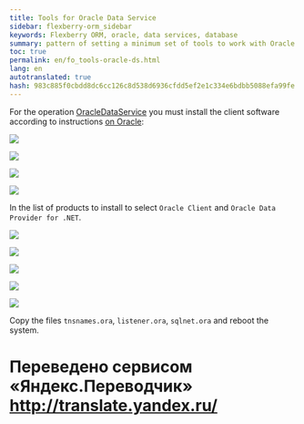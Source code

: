 ```yaml
--- 
title: Tools for Oracle Data Service 
sidebar: flexberry-orm_sidebar 
keywords: Flexberry ORM, oracle, data services, database 
summary: pattern of setting a minimum set of tools to work with Oracle Data Service 
toc: true 
permalink: en/fo_tools-oracle-ds.html 
lang: en 
autotranslated: true 
hash: 983c885f0cbdd8dc6cc126c8d538d6936cfdd5ef2e1c334e6bdbb5088efa99fe 
--- 
```


For the operation [OracleDataService](fo_oracle-data-service.html) you must install the client software according to instructions [on Oracle](http://www.oracle.com/technetwork/database/winsoft-098398.html): 

![](/images/pages/products/flexberry-orm/data-service/ora-cli-1.png) 

![](/images/pages/products/flexberry-orm/data-service/ora-cli-2.png) 

![](/images/pages/products/flexberry-orm/data-service/ora-cli-3.png) 

![](/images/pages/products/flexberry-orm/data-service/ora-cli-4.png) 

In the list of products to install to select `Oracle Client` and `Oracle Data Provider for .NET`. 

![](/images/pages/products/flexberry-orm/data-service/ora-cli-5.png) 

![](/images/pages/products/flexberry-orm/data-service/ora-cli-6.png) 

![](/images/pages/products/flexberry-orm/data-service/ora-cli-7.png) 

![](/images/pages/products/flexberry-orm/data-service/ora-cli-8.png) 

![](/images/pages/products/flexberry-orm/data-service/ora-cli-9.png) 

Copy the files `tnsnames.ora`, `listener.ora`, `sqlnet.ora` and reboot the system. 



 # Переведено сервисом «Яндекс.Переводчик» http://translate.yandex.ru/